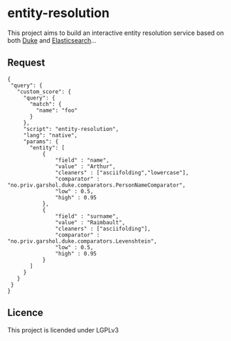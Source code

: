 entity-resolution
===================

This project aims to build an interactive entity resolution service based on both [Duke](http://code.google.com/p/duke) and [Elasticsearch](http://www.elasticsearch.org)... 

## Request
 ```
{
  "query": {
    "custom_score": {
      "query": {
        "match": {
          "name": "foo"
        }
      },
      "script": "entity-resolution",
      "lang": "native",
      "params": {
        "entity": [
            {
                "field" : "name",
                "value" : "Arthur",
                "cleaners" : ["asciifolding","lowercase"],
                "comparator" : "no.priv.garshol.duke.comparators.PersonNameComparator",
                "low" : 0.5,
                "high" : 0.95
            },
            {
                "field" : "surname",
                "value" : "Raimbault",
                "cleaners" : ["asciifolding"],
                "comparator" : "no.priv.garshol.duke.comparators.Levenshtein",
                "low" : 0.5,
                "high" : 0.95
            }            
        ]
      }
    }
  }
}
```

## Licence 

This project is licended under LGPLv3
